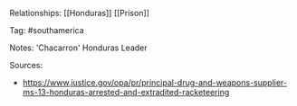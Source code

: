 
Relationships:
[[Honduras]]
[[Prison]]

Tag: #southamerica

Notes:
'Chacarron'
Honduras Leader

Sources: 
- https://www.justice.gov/opa/pr/principal-drug-and-weapons-supplier-ms-13-honduras-arrested-and-extradited-racketeering